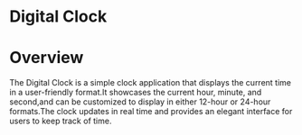 # Digital Clock
# Overview
The Digital Clock is a simple clock application that displays the current time in a user-friendly format.It showcases the current hour, minute, and second,and can be customized to display in either 12-hour or 24-hour formats.The clock updates in real time and provides an elegant interface for users to keep track of time.
